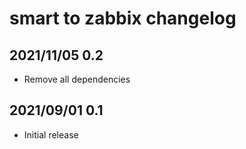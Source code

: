# smart to zabbix changelog

## 2021/11/05 0.2

- Remove all dependencies

## 2021/09/01 0.1

- Initial release